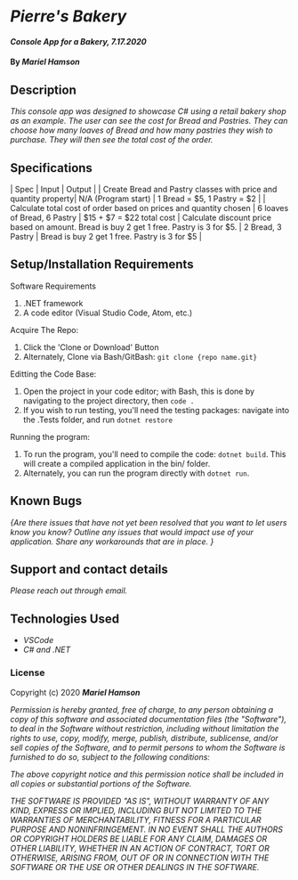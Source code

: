 # _Pierre's Bakery_

#### _Console App for a Bakery, 7.17.2020_

#### By _**Mariel Hamson**_

## Description

_This console app was designed to showcase C# using a retail bakery shop as an example. The user can see the cost for Bread and Pastries. They can choose how many loaves of Bread and how many pastries they wish to purchase. They will then see the total cost of the order._

## Specifications

| Spec | Input | Output |
| Create Bread and Pastry classes with price and quantity property| N/A (Program start) | 1 Bread = $5, 1 Pastry = $2 |
| Calculate total cost of order based on prices and quantity chosen | 6 loaves of Bread, 6 Pastry | $15 + $7 = \$22 total cost
| Calculate discount price based on amount. Bread is buy 2 get 1 free. Pastry is 3 for $5. | 2 Bread, 3 Pastry | Bread is buy 2 get 1 free. Pastry is 3 for $5 |

## Setup/Installation Requirements

Software Requirements

1. .NET framework
2. A code editor (Visual Studio Code, Atom, etc.)

Acquire The Repo:

1. Click the 'Clone or Download' Button
2. Alternately, Clone via Bash/GitBash: `git clone {repo name.git}`

Editting the Code Base:

1. Open the project in your code editor; with Bash, this is done by navigating to the project directory, then `code .`
2. If you wish to run testing, you'll need the testing packages: navigate into the .Tests folder, and run `dotnet restore`

Running the program:

1. To run the program, you'll need to compile the code: `dotnet build`. This will create a compiled application in the bin/ folder.
2. Alternately, you can run the program directly with `dotnet run`.

## Known Bugs

_{Are there issues that have not yet been resolved that you want to let users know you know? Outline any issues that would impact use of your application. Share any workarounds that are in place. }_

## Support and contact details

_Please reach out through email._

## Technologies Used

- _VSCode_
- _C# and .NET_

### License

Copyright (c) 2020 **_Mariel Hamson_**

_Permission is hereby granted, free of charge, to any person obtaining a copy
of this software and associated documentation files (the "Software"), to deal
in the Software without restriction, including without limitation the rights
to use, copy, modify, merge, publish, distribute, sublicense, and/or sell
copies of the Software, and to permit persons to whom the Software is
furnished to do so, subject to the following conditions:_

_The above copyright notice and this permission notice shall be included in all
copies or substantial portions of the Software._

_THE SOFTWARE IS PROVIDED "AS IS", WITHOUT WARRANTY OF ANY KIND, EXPRESS OR
IMPLIED, INCLUDING BUT NOT LIMITED TO THE WARRANTIES OF MERCHANTABILITY,
FITNESS FOR A PARTICULAR PURPOSE AND NONINFRINGEMENT. IN NO EVENT SHALL THE
AUTHORS OR COPYRIGHT HOLDERS BE LIABLE FOR ANY CLAIM, DAMAGES OR OTHER
LIABILITY, WHETHER IN AN ACTION OF CONTRACT, TORT OR OTHERWISE, ARISING FROM,
OUT OF OR IN CONNECTION WITH THE SOFTWARE OR THE USE OR OTHER DEALINGS IN THE
SOFTWARE._
